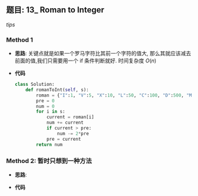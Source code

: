 ## 题目: 13_ Roman to Integer

*tips*

### Method 1

- **思路**: 关键点就是如果一个罗马字符比其前一个字符的值大, 那么其就应该减去前面的值,我们只需要用一个 if 条件判断就好. 时间复杂度 $O(n)$

  

- **代码**

  ```python
  class Solution:
      def romanToInt(self, s):
          roman = {"I":1, "V":5, "X":10, "L":50, "C":100, "D":500, "M":1000}
          pre = 0
          num = 0
          for i in s:
              current = roman[i]
              num += current
              if current > pre:
                  num -= 2*pre
              pre = current
          return num
  ```




### Method 2: 暂时只想到一种方法

- **思路**:

  

- **代码**

  ```python 
  
          
  ```

  

